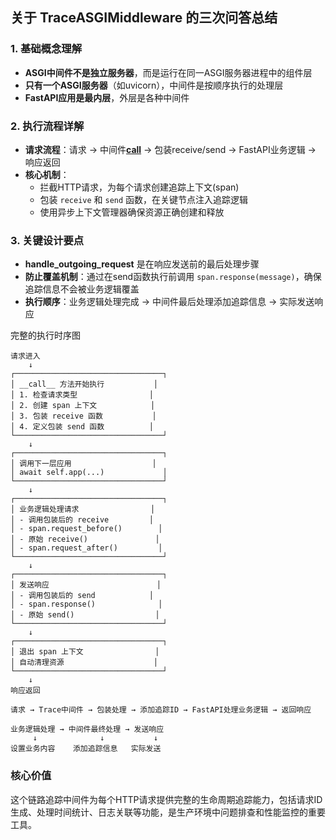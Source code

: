 ## 关于 TraceASGIMiddleware 的三次问答总结

### 1. 基础概念理解
- **ASGI中间件不是独立服务器**，而是运行在同一ASGI服务器进程中的组件层
- **只有一个ASGI服务器**（如uvicorn），中间件是按顺序执行的处理层
- **FastAPI应用是最内层**，外层是各种中间件

### 2. 执行流程详解
- **请求流程**：请求 → 中间件[__call__](file://d:\Project\AASelf\RuoYi-Vue3-FastAPI\ruoyi-fastapi-backend\middlewares\trace_middleware\middle.py#L87-L133) → 包装receive/send → FastAPI业务逻辑 → 响应返回
- **核心机制**：
  - 拦截HTTP请求，为每个请求创建追踪上下文(span)
  - 包装 `receive` 和 `send` 函数，在关键节点注入追踪逻辑
  - 使用异步上下文管理器确保资源正确创建和释放

### 3. 关键设计要点
- **handle_outgoing_request** 是在响应发送前的最后处理步骤
- **防止覆盖机制**：通过在send函数执行前调用 `span.response(message)`，确保追踪信息不会被业务逻辑覆盖
- **执行顺序**：业务逻辑处理完成 → 中间件最后处理添加追踪信息 → 实际发送响应

完整的执行时序图
```
请求进入
    ↓
┌─────────────────────────────────┐
│ __call__ 方法开始执行           │
│ 1. 检查请求类型                │
│ 2. 创建 span 上下文            │
│ 3. 包装 receive 函数           │
│ 4. 定义包装 send 函数          │
└─────────────────────────────────┘
    ↓
┌─────────────────────────────────┐
│ 调用下一层应用                  │
│ await self.app(...)             │
└─────────────────────────────────┘
    ↓
┌─────────────────────────────────┐
│ 业务逻辑处理请求                │
│ - 调用包装后的 receive         │
│ - span.request_before()        │
│ - 原始 receive()               │
│ - span.request_after()         │
└─────────────────────────────────┘
    ↓
┌─────────────────────────────────┐
│ 发送响应                        │
│ - 调用包装后的 send            │
│ - span.response()              │
│ - 原始 send()                  │
└─────────────────────────────────┘
    ↓
┌─────────────────────────────────┐
│ 退出 span 上下文                │
│ 自动清理资源                    │
└─────────────────────────────────┘
    ↓
响应返回
```
```
请求 → Trace中间件 → 包装处理 → 添加追踪ID → FastAPI处理业务逻辑 → 返回响应
```
```
业务逻辑处理 → 中间件最终处理 → 发送响应
     ↓              ↓           ↓
设置业务内容    添加追踪信息   实际发送
```

### 核心价值
这个链路追踪中间件为每个HTTP请求提供完整的生命周期追踪能力，包括请求ID生成、处理时间统计、日志关联等功能，是生产环境中问题排查和性能监控的重要工具。